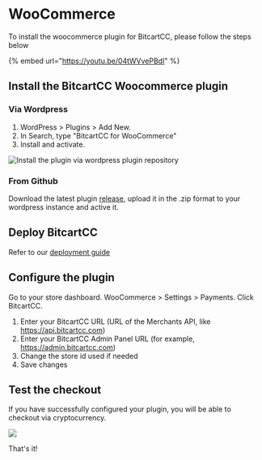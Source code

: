 # WooCommerce

To install the woocommerce plugin for BitcartCC, please follow the steps below

{% embed url="https://youtu.be/04tWVvePBdI" %}

## Install the BitcartCC Woocommerce plugin

### Via Wordpress

1. WordPress > Plugins > Add New.
2. In Search, type "BitcartCC for WooCommerce"
3. Install and activate.

![Install the plugin via wordpress plugin repository](../.gitbook/assets/woocommerce\_install\_wordpress.png)

### From Github

Download the latest plugin [release](https://github.com/bitcartcc/bitcart-woocommerce/archive/master.zip), upload it in the .zip format to your wordpress instance and active it.

## Deploy BitcartCC

Refer to our [deployment guide](../deployment/)

## Configure the plugin

Go to your store dashboard. WooCommerce > Settings > Payments. Click BitcartCC.

1. Enter your BitcartCC URL (URL of the Merchants API, like https://api.bitcartcc.com)
2. Enter your BitcartCC Admin Panel URL (for example, https://admin.bitcartcc.com)
3. Change the store id used if needed
4. Save changes

## Test the checkout

If you have successfully configured your plugin, you will be able to checkout via cryptocurrency.

![](../.gitbook/assets/woocommerce\_before\_checkout.png)

That's it!
